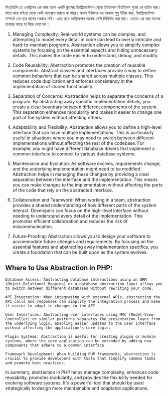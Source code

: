 
পিএইচপি তে  এবস্ট্রাশন এর কাজ হলো একটি ক্লাসের ইমপ্লিমেন্টেশন থেকে  ইন্টারনাল ডিটেইলস গুলো কে হাইড করা। যাতে করে বাইরে থেকে কেউ অ্যাক্সেস করতে না পারে। কারণ ইউজার এর দরকার শুধু ইউজ করা, ইমপ্লিমেন্টেশন সম্পর্কে তো তার জানার দরকার নাই। এতে করে আপ্লিকেশন অনেক বেশি সিকিউর করা যায়। এছাড়া এর আর অনেক ব্যবহার আছে যা নিচে দেয়া হল :

1. Managing Complexity:
Real-world systems can be complex, and attempting to model every detail in code can lead to overly intricate and hard-to-maintain programs. Abstraction allows you to simplify complex systems by focusing on the essential aspects and hiding unnecessary details. This makes the code easier to understand, debug, and modify.

2. Code Reusability:
Abstraction promotes the creation of reusable components. Abstract classes and interfaces provide a way to define common behaviors that can be shared across multiple classes. This reduces code duplication and enforces consistency in the implementation of shared functionality.

3. Separation of Concerns:
Abstraction helps to separate the concerns of a program. By abstracting away specific implementation details, you create a clear boundary between different components of the system. This separation enhances modularity and makes it easier to change one part of the system without affecting others.

4. Adaptability and Flexibility:
Abstraction allows you to define a high-level interface that can have multiple implementations. This is particularly useful in situations where you may need to switch between different implementations without affecting the rest of the codebase. For example, you might have different database drivers that implement a common interface to connect to various database systems.

5. Maintenance and Evolution:
As software evolves, requirements change, and the underlying implementation might need to be modified. Abstraction helps in managing these changes by providing a clear separation between the interface and the implementation. This means you can make changes to the implementation without affecting the parts of the code that rely on the abstracted interface.

6. Collaboration and Teamwork:
When working in a team, abstraction provides a shared understanding of how different parts of the system interact. Developers can focus on the high-level interface without needing to understand every detail of the implementation. This promotes efficient collaboration and reduces the risk of miscommunication.

7. Future-Proofing:
Abstraction allows you to design your software to accommodate future changes and requirements. By focusing on the essential features and abstracting away implementation specifics, you create a foundation that can be built upon as the system evolves.

## Where to Use Abstraction in PHP:

    Database Access: Abstracting database interactions using an ORM (Object-Relational Mapping) or a database abstraction layer allows you to switch between different databases without rewriting your code.

    API Integration: When integrating with external APIs, abstracting the API calls and responses can simplify the integration process and make it easier to adapt to changes in the API.

    User Interfaces: Abstracting user interfaces using MVC (Model-View-Controller) or similar patterns separates the presentation layer from the underlying logic, enabling easier updates to the user interface without affecting the application's core logic.

    Plugin Systems: Abstraction is useful for creating plugin or module systems, where the core application can be extended by adding new components that adhere to a common interface.

    Framework Development: When building PHP frameworks, abstraction is crucial to provide developers with tools that simplify common tasks and promote best practices.

In summary, abstraction in PHP helps manage complexity, enhances code reusability, promotes modularity, and provides the flexibility needed for evolving software systems. It's a powerful tool that should be used strategically to design more maintainable and adaptable applications.